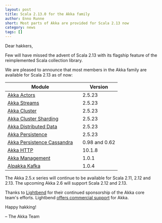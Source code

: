 ```yaml
---
layout: post
title: Scala 2.13.0 for the Akka family
author: Enno Runne 
short: Most parts of Akka are provided for Scala 2.13 now
category: news
tags: []
---
```


Dear hakkers,

Few will have missed the advent of Scala 2.13 with its flagship feature of the reimplemented Scala collection library.

We are pleased to announce that most members in the Akka family are available for Scala 2.13 as of now:

| Module | | Version |
|--------|-|---------|
| [Akka Actors](https://doc.akka.io/docs/akka/2.5/index-actors.html) | | 2.5.23 |
| [Akka Streams](https://doc.akka.io/docs/akka/2.5/stream/index.html) | | 2.5.23 |
| [Akka Cluster](https://doc.akka.io/docs/akka/2.5/cluster-usage.html) | | 2.5.23 |
| [Akka Cluster Sharding](https://doc.akka.io/docs/akka/2.5/cluster-sharding.html) | | 2.5.23 |
| [Akka Distributed Data](https://doc.akka.io/docs/akka/2.5/distributed-data.html) | | 2.5.23 |
| [Akka Persistence](https://doc.akka.io/docs/akka/2.5/persistence.html) | | 2.5.23 |
| [Akka Persistence Cassandra](https://github.com/akka/akka-persistence-cassandra/tree/release-0.x) | | 0.98 and 0.62 |
| [Akka HTTP](https://doc.akka.io/docs/akka-http/10.1/index.html) | | 10.1.8 |
| [Akka Management](https://doc.akka.io/docs/akka-management/) | | 1.0.1 |
| [Alpakka Kafka](https://doc.akka.io/docs/alpakka-kafka/current/) | | 1.0.4 |

<p/>

The Akka 2.5.x series will continue to be available for Scala 2.11, 2.12 and 2.13. The upcoming Akka 2.6 will support Scala 2.12 and 2.13.


Thanks to [Lightbend](https://www.lightbend.com/) for their continued sponsorship of the Akka core team's efforts. Lightbend [offers commercial support](https://www.lightbend.com/lightbend-platform-subscription) for Akka.

Happy hakking!

– The Akka Team
